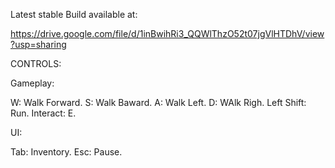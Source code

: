 Latest stable Build available at:

https://drive.google.com/file/d/1inBwihRi3_QQWlThzO52t07jgVlHTDhV/view?usp=sharing

CONTROLS:

Gameplay:

W: Walk Forward.
S: Walk Baward.
A: Walk Left.
D: WAlk Righ.
Left Shift: Run.
Interact: E.

UI:

Tab: Inventory.
Esc: Pause.
